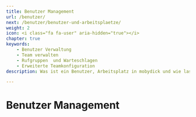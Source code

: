 ```yaml
---
title: Benutzer Management
url: /benutzer/
next: /benutzer/benutzer-und-arbeitsplaetze/
weight: 2
icon: <i class="fa fa-user" aria-hidden="true"></i>
chapter: true
keywords: 
    - Benutzer Verwaltung
    - Team verwalten
    - Rufgruppen  und Warteschlagen
    - Erweiterte Teamkonfiguration
description: Was ist ein Benutzer, Arbeitsplatz in mobydick und wie lassen diese sich einfach einrichten und verwalten. 

---
```



# Benutzer Management